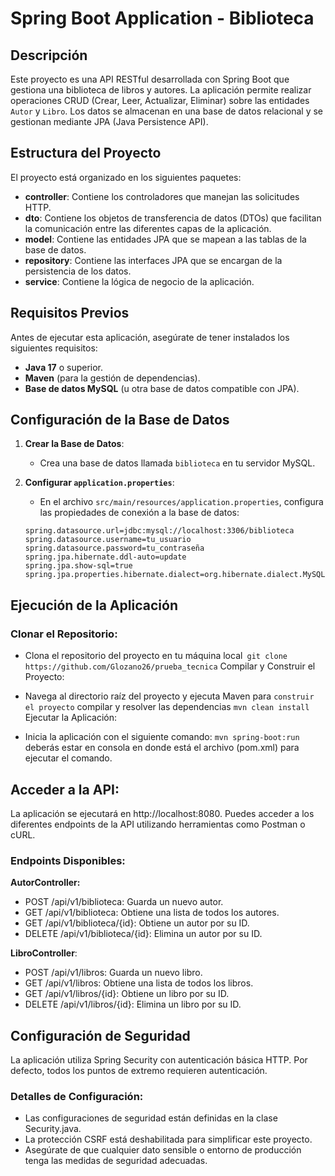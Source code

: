 # Spring Boot Application - Biblioteca

## Descripción

Este proyecto es una API RESTful desarrollada con Spring Boot que gestiona una biblioteca de libros y autores. La aplicación permite realizar operaciones CRUD (Crear, Leer, Actualizar, Eliminar) sobre las entidades `Autor` y `Libro`. Los datos se almacenan en una base de datos relacional y se gestionan mediante JPA (Java Persistence API).

## Estructura del Proyecto

El proyecto está organizado en los siguientes paquetes:

- **controller**: Contiene los controladores que manejan las solicitudes HTTP.
- **dto**: Contiene los objetos de transferencia de datos (DTOs) que facilitan la comunicación entre las diferentes capas de la aplicación.
- **model**: Contiene las entidades JPA que se mapean a las tablas de la base de datos.
- **repository**: Contiene las interfaces JPA que se encargan de la persistencia de los datos.
- **service**: Contiene la lógica de negocio de la aplicación.

## Requisitos Previos

Antes de ejecutar esta aplicación, asegúrate de tener instalados los siguientes requisitos:

- **Java 17** o superior.
- **Maven** (para la gestión de dependencias).
- **Base de datos MySQL** (u otra base de datos compatible con JPA).

## Configuración de la Base de Datos

1. **Crear la Base de Datos**: 
   - Crea una base de datos llamada `biblioteca` en tu servidor MySQL.

2. **Configurar `application.properties`**: 
   - En el archivo `src/main/resources/application.properties`, configura las propiedades de conexión a la base de datos:

   ```properties
   spring.datasource.url=jdbc:mysql://localhost:3306/biblioteca
   spring.datasource.username=tu_usuario
   spring.datasource.password=tu_contraseña
   spring.jpa.hibernate.ddl-auto=update
   spring.jpa.show-sql=true
   spring.jpa.properties.hibernate.dialect=org.hibernate.dialect.MySQLDialect

## Ejecución de la Aplicación
### Clonar el Repositorio:

- Clona el repositorio del proyecto en tu máquina local```
git clone https://github.com/Glozano26/prueba_tecnica```
Compilar y Construir el Proyecto:

- Navega al directorio raíz del proyecto y ejecuta Maven para `construir el proyecto` compilar y resolver las dependencias
```mvn clean install```
Ejecutar la Aplicación:

- Inicia la aplicación con el siguiente comando:
```mvn spring-boot:run``` deberás estar en consola en donde está el archivo (pom.xml) para ejecutar el comando.

## Acceder a la API:

La aplicación se ejecutará en http://localhost:8080. Puedes acceder a los diferentes endpoints de la API utilizando herramientas como Postman o cURL.

### Endpoints Disponibles:

**AutorController:**
- POST /api/v1/biblioteca: Guarda un nuevo autor.
- GET /api/v1/biblioteca: Obtiene una lista de todos los autores.
- GET /api/v1/biblioteca/{id}: Obtiene un autor por su ID.
- DELETE /api/v1/biblioteca/{id}: Elimina un autor por su ID.

**LibroController**:
- POST /api/v1/libros: Guarda un nuevo libro.
- GET /api/v1/libros: Obtiene una lista de todos los libros.
- GET /api/v1/libros/{id}: Obtiene un libro por su ID.
- DELETE /api/v1/libros/{id}: Elimina un libro por su ID.


## Configuración de Seguridad
La aplicación utiliza Spring Security con autenticación básica HTTP. Por defecto, todos los puntos de extremo requieren autenticación.

### Detalles de Configuración:

* Las configuraciones de seguridad están definidas en la clase Security.java.
* La protección CSRF está deshabilitada para simplificar este proyecto.
* Asegúrate de que cualquier dato sensible o entorno de producción tenga las medidas de seguridad adecuadas.